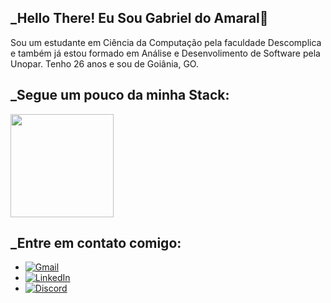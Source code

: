 ## _Hello There! Eu Sou Gabriel do Amaral🚀

Sou um estudante em Ciência da Computação pela faculdade Descomplica e também já estou formado em Análise e Desenvolimento de Software pela Unopar. Tenho 26 anos e sou de Goiânia, GO.

## _Segue um pouco da minha Stack:
<img height="165em" src="https://github-readme-stats.vercel.app/api/top-langs/?username=G4br13l-4m4r4l&layout=compact&langs_count=7&theme=tokyonight"/>

## _Entre em contato comigo:
 - [![Gmail](https://img.shields.io/badge/Gmail-333333?style=for-the-badge&logo=gmail&logoColor=red)](mailto:dev.gabriel.amaral@gmail.com)
 - [![LinkedIn](https://img.shields.io/badge/LinkedIn-0077B5?style=for-the-badge&logo=linkedin&logoColor=white)]([https://www.linkedin.com/in/SEUUSERNAME/](https://www.linkedin.com/in/gabriel-do-amaral-198ba7245/))
 - [![Discord](https://img.shields.io/badge/Discord-7289DA?style=for-the-badge&logo=discord&logoColor=white)](https://discord.com/channels/@pr8gr4m3r/)
